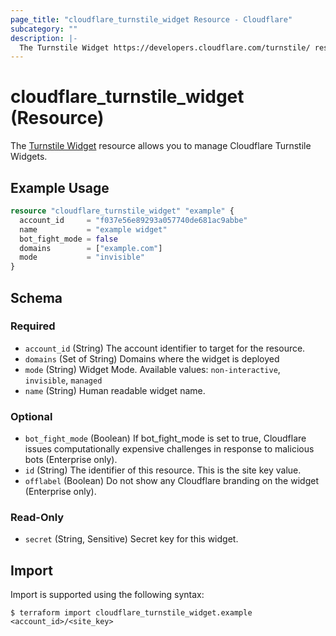 ```yaml
---
page_title: "cloudflare_turnstile_widget Resource - Cloudflare"
subcategory: ""
description: |-
  The Turnstile Widget https://developers.cloudflare.com/turnstile/ resource allows you to manage Cloudflare Turnstile Widgets.
---
```


# cloudflare_turnstile_widget (Resource)

The [Turnstile Widget](https://developers.cloudflare.com/turnstile/) resource allows you to manage Cloudflare Turnstile Widgets.

## Example Usage

```terraform
resource "cloudflare_turnstile_widget" "example" {
  account_id     = "f037e56e89293a057740de681ac9abbe"
  name           = "example widget"
  bot_fight_mode = false
  domains        = ["example.com"]
  mode           = "invisible"
}
```
<!-- schema generated by tfplugindocs -->
## Schema

### Required

- `account_id` (String) The account identifier to target for the resource.
- `domains` (Set of String) Domains where the widget is deployed
- `mode` (String) Widget Mode. Available values: `non-interactive`, `invisible`, `managed`
- `name` (String) Human readable widget name.

### Optional

- `bot_fight_mode` (Boolean) If bot_fight_mode is set to true, Cloudflare issues computationally expensive challenges in response to malicious bots (Enterprise only).
- `id` (String) The identifier of this resource. This is the site key value.
- `offlabel` (Boolean) Do not show any Cloudflare branding on the widget (Enterprise only).

### Read-Only

- `secret` (String, Sensitive) Secret key for this widget.

## Import

Import is supported using the following syntax:

```shell
$ terraform import cloudflare_turnstile_widget.example <account_id>/<site_key>
```
